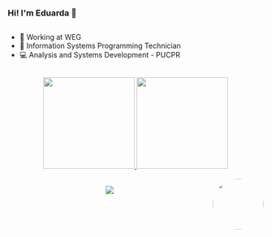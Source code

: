 ### Hi! I'm Eduarda 👋

##
- 🔭 Working at WEG
- 🌱 Information Systems Programming Technician
- 💻 Analysis and Systems Development - PUCPR

##

<div align="center">
  <a href="https://github.com/eduardabolgenhagen">
  <img height="180em" src="https://github-readme-stats.vercel.app/api?username=eduardabolgenhagen&show_icons=true&theme=dracula&include_all_commits=true&count_private=true"/>
  <img height="180em" src="https://github-readme-stats.vercel.app/api/top-langs/?username=eduardabolgenhagen&layout=compact&langs_count=7&theme=dracula"/>
</div>
<div style="display: inline_block"><br>
  <img align="right" height="100" style="border-radius:50px;" src="https://picrew.me/shareImg/org/202210/338224_Us1SpQf2.png">
  <p align="center">
  <a href="https://skillicons.dev">
    <img src="https://skillicons.dev/icons?i=css,html,js,ts,angular,react,java,nodejs,firebase,mysql,docker,figma" />
  </a>
</p>
</div>
 
  ##
  
  
